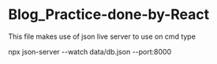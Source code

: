 # Blog_Practice-done-by-React

This file makes use of json live server to use on cmd type

npx json-server --watch data/db.json --port:8000

